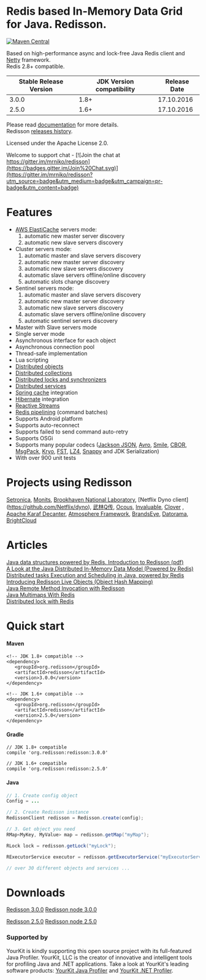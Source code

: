 Redis based In-Memory Data Grid for Java. Redisson.
====

[![Maven Central](https://img.shields.io/maven-central/v/org.redisson/redisson.svg?style=flat-square)](https://maven-badges.herokuapp.com/maven-central/org.redisson/redisson/) 

Based on high-performance async and lock-free Java Redis client and [Netty](http://netty.io) framework.  
Redis 2.8+ compatible.

| Stable Release Version | JDK Version compatibility | Release Date |
| ------------- | ------------- | ------------|
| 3.0.0  | 1.8+ | 17.10.2016 |
| 2.5.0 | 1.6+ | 17.10.2016 |

Please read [documentation](https://github.com/mrniko/redisson/wiki) for more details.  
Redisson [releases history](https://github.com/mrniko/redisson/blob/master/CHANGELOG.md).


Licensed under the Apache License 2.0.

Welcome to support chat - [![Join the chat at https://gitter.im/mrniko/redisson](https://badges.gitter.im/Join%20Chat.svg)](https://gitter.im/mrniko/redisson?utm_source=badge&utm_medium=badge&utm_campaign=pr-badge&utm_content=badge)


Features
================================
* [AWS ElastiCache](https://aws.amazon.com/elasticache/) servers mode:
    1. automatic new master server discovery
    2. automatic new slave servers discovery
* Cluster servers mode:
    1. automatic master and slave servers discovery
    2. automatic new master server discovery
    3. automatic new slave servers discovery
    4. automatic slave servers offline/online discovery
    5. automatic slots change discovery
* Sentinel servers mode: 
    1. automatic master and slave servers discovery
    2. automatic new master server discovery
    3. automatic new slave servers discovery
    4. automatic slave servers offline/online discovery  
    5. automatic sentinel servers discovery  
* Master with Slave servers mode  
* Single server mode  
* Asynchronous interface for each object  
* Asynchronous connection pool  
* Thread-safe implementation  
* Lua scripting  
* [Distributed objects](https://github.com/mrniko/redisson/wiki/6.-Distributed-objects)
* [Distributed collections](https://github.com/mrniko/redisson/wiki/7.-Distributed-collections)
* [Distributed locks and synchronizers](https://github.com/mrniko/redisson/wiki/8.-Distributed-locks-and-synchronizers)
* [Distributed services](https://github.com/mrniko/redisson/wiki/9.-distributed-services)
* [Spring cache](https://github.com/mrniko/redisson/wiki/14.-Integration%20with%20frameworks/#141-spring-cache) integration  
* [Hibernate](https://github.com/mrniko/redisson/wiki/14.-Integration%20with%20frameworks/#142-hibernate) integration  
* [Reactive Streams](https://github.com/mrniko/redisson/wiki/3.-operations-execution#32-reactive-way)
* [Redis pipelining](https://github.com/mrniko/redisson/wiki/10.-additional-features#102-execution-batches-of-commands) (command batches)  
* Supports Android platform  
* Supports auto-reconnect  
* Supports failed to send command auto-retry  
* Supports OSGi  
* Supports many popular codecs ([Jackson JSON](https://github.com/FasterXML/jackson), [Avro](http://avro.apache.org/), [Smile](http://wiki.fasterxml.com/SmileFormatSpec), [CBOR](http://cbor.io/), [MsgPack](http://msgpack.org/), [Kryo](https://github.com/EsotericSoftware/kryo), [FST](https://github.com/RuedigerMoeller/fast-serialization), [LZ4](https://github.com/jpountz/lz4-java), [Snappy](https://github.com/xerial/snappy-java) and JDK Serialization)
* With over 900 unit tests  

Projects using Redisson
================================
[Setronica](http://setronica.com/), [Monits](http://monits.com/), [Brookhaven National Laboratory](http://bnl.gov/), [Netflix Dyno client] (https://github.com/Netflix/dyno), [武林Q传](http://www.nbrpg.com/), [Ocous](http://www.ocous.com/), [Invaluable](http://www.invaluable.com/), [Clover](https://www.clover.com/) , [Apache Karaf Decanter](https://karaf.apache.org/projects.html#decanter), [Atmosphere Framework](http://async-io.org/), [BrandsEye](http://brandseye.com), [Datorama](http://datorama.com/), [BrightCloud](http://brightcloud.com/)

Articles
================================

[Java data structures powered by Redis. Introduction to Redisson (pdf)](http://redisson.org/Redisson.pdf)  
[A Look at the Java Distributed In-Memory Data Model (Powered by Redis)](https://dzone.com/articles/java-distributed-in-memory-data-model-powered-by-r)
[Distributed tasks Execution and Scheduling in Java, powered by Redis](https://dzone.com/articles/distributed-tasks-execution-and-scheduling-in-java)  
[Introducing Redisson Live Objects (Object Hash Mapping)](https://dzone.com/articles/introducing-redisson-live-object-object-hash-mappi)  
[Java Remote Method Invocation with Redisson](https://dzone.com/articles/java-remote-method-invocation-with-redisson)  
[Java Multimaps With Redis](https://dzone.com/articles/multimaps-with-redis)  
[Distributed lock with Redis](https://evuvatech.com/2016/02/05/distributed-lock-with-redis/)

Quick start
===============================

#### Maven 
    <!-- JDK 1.8+ compatible -->
    <dependency>
       <groupId>org.redisson</groupId>
       <artifactId>redisson</artifactId>
       <version>3.0.0</version>
    </dependency>  

    <!-- JDK 1.6+ compatible -->
    <dependency>
       <groupId>org.redisson</groupId>
       <artifactId>redisson</artifactId>
       <version>2.5.0</version>
    </dependency>


#### Gradle
    // JDK 1.8+ compatible
    compile 'org.redisson:redisson:3.0.0'  

    // JDK 1.6+ compatible
    compile 'org.redisson:redisson:2.5.0'

#### Java

```java
// 1. Create config object
Config = ...

// 2. Create Redisson instance
RedissonClient redisson = Redisson.create(config);

// 3. Get object you need
RMap<MyKey, MyValue> map = redisson.getMap("myMap");

RLock lock = redisson.getLock("myLock");

RExecutorService executor = redisson.getExecutorService("myExecutorService");

// over 30 different objects and services ...

```

Downloads
===============================
   
[Redisson 3.0.0](https://repository.sonatype.org/service/local/artifact/maven/redirect?r=central-proxy&g=org.redisson&a=redisson&v=3.0.0&e=jar)
[Redisson node 3.0.0](https://repository.sonatype.org/service/local/artifact/maven/redirect?r=central-proxy&g=org.redisson&a=redisson-all&v=3.0.0&e=jar)  

[Redisson 2.5.0](https://repository.sonatype.org/service/local/artifact/maven/redirect?r=central-proxy&g=org.redisson&a=redisson&v=2.5.0&e=jar)
[Redisson node 2.5.0](https://repository.sonatype.org/service/local/artifact/maven/redirect?r=central-proxy&g=org.redisson&a=redisson-all&v=2.5.0&e=jar)  

### Supported by

YourKit is kindly supporting this open source project with its full-featured Java Profiler.
YourKit, LLC is the creator of innovative and intelligent tools for profiling
Java and .NET applications. Take a look at YourKit's leading software products:
<a href="http://www.yourkit.com/java/profiler/index.jsp">YourKit Java Profiler</a> and
<a href="http://www.yourkit.com/.net/profiler/index.jsp">YourKit .NET Profiler</a>.
